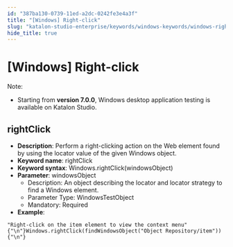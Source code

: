 ```yaml
---
id: "387ba130-0739-11ed-a2dc-0242fe3e4a3f"
title: "[Windows] Right-click"
slug: "katalon-studio-enterprise/keywords/windows-keywords/windows-right-click"
hide_title: true
---
```


# <a id="id_0" class="anchor_top_offset"/><a id="ariaid-title1" class="anchor_top_offset"/>[Windows] Right-click

              
<div xmlns="http://www.w3.org/1999/xhtml" className="note note note_note" id="id_0__id"><span className="note__title">Note:</span> 
  <ul className="ul"><li className="li"><p className="p">Starting from <strong className="ph b">version 7.0.0</strong>, Windows desktop
        application testing is available on Katalon Studio.</p></li></ul>
</div>
      

## <a id="id_0__id_1" class="anchor_top_offset"/>rightClick

              
<ul xmlns="http://www.w3.org/1999/xhtml" className="ul"><li className="li">     <strong className="ph b">Description</strong>: Perform a right-clicking action     on the Web element found by using the locator value of the given     Windows object.</li><li className="li">     <strong className="ph b">Keyword name</strong>: rightClick</li><li className="li">     <strong className="ph b">Keyword syntax</strong>:     Windows.rightClick(windowsObject)</li><li className="li">     <strong className="ph b">Parameter</strong>: windowsObject      <ul className="ul"><li className="li">Description: An object describing the locator and locator         strategy to find a Windows element.</li><li className="li">Parameter Type: WindowsTestObject</li><li className="li">Mandatory: Required</li></ul>   </li><li className="li">     <strong className="ph b">Example</strong>:</li></ul> 
              
<pre xmlns="http://www.w3.org/1999/xhtml" className="pre codeblock"><code>"Right-click on the item element to view the context menu"{"\n"}Windows.rightClick(findWindowsObject("Object Repository/item")){"\n"}</code></pre> 
            

